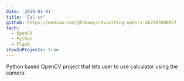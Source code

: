 ```yaml
---
date: '2019-01-01'
title: 'Cal-cv'
github: https://medium.com/@tnmaay/revisiting-opencv-a074b589805f
tech:
  - OpenCV
  - Python
  - Flask
showInProjects: true
---
```


Python based OpenCV project that lets user to use calculator using the camera.
